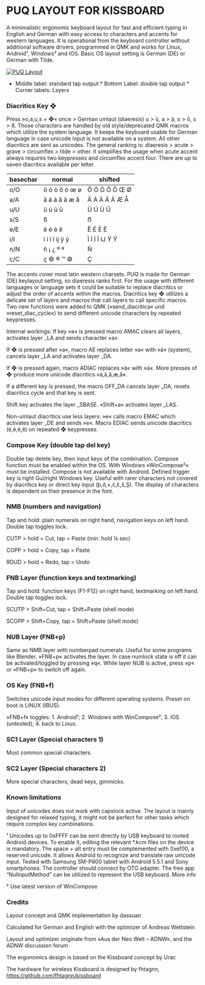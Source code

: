 # PUQ LAYOUT FOR KISSBOARD

A minimalistic ergonomic keyboard layout for fast and efficient typing in English and German with easy access to characters and accents for western languages. It is operational from the keyboard controller without additional software drivers, programmed in QMK and works for Linux, Android¹, Windows² and IOS. Basic OS layout setting is German (DE) or German with Tilde. 

[![PUQ Layout](https://user-images.githubusercontent.com/16945782/50550486-03bc7c00-0c72-11e9-8fca-22db85fef475.png)](http://www.keyboard-layout-editor.com/#/gists/a7e90b22a3bd994868389277b32144ea)
* Middle label: standard tap output * Bottom Label: double tap output * Corner labels: Layers


### Diacritics Key ❖
Press »o,a,u,s + ❖« once  >  German umlaut (diaeresis) u > ü, a > ä, o > ö, s > ß. 
Those characters are handled by old style/deprecated QMK macros which utilize the system language. It keeps the keyboard usable for German language in case unicode input is not available on a system.
All other diacritics are sent as unicodes. The general ranking is: diaeresis > acute > grave > circumflex > tilde > other. It simplifies the usage when acute accent always requires two keypresses and circumflex accent four. There are up to seven diacritics available per letter.

basechar|normal|shifted
----|----|----
o/O  |ö ó ò ô õ œ ø  |Ö Ó Ò Ô Õ Œ Ø
a/A  |ä á à â ã æ å  |Ä Á À Â Ã Æ Å
u/U  |ü ú ù û 		|Ü Ú Ù Û
s/S  |ß 			    |ẞ
e/E  |ë é è ê 		|Ë É È Ê
i/I  |ï í ì î ĳ ÿ ý  |Ï Í Ì Î Ĳ Ÿ Ý
n/N  |ñ ¡ ¿ º ª 	    |Ñ
c/C  |ç © ® ™ 🄯		|Ç

The accents cover most latin western charsets. PUQ is made for German (DE) keylayout setting, so diaeresis ranks first. For the usage with different languages or language sets it could be suitable to replace diacritics or adjust the order of accents within the macros. 
Diacritics key ❖ utilizes a delicate set of layers and macros that call layers to call specific macros. Two new functions were added to QMK (»send_diacritica« und »reset_diac_cycle«) to send different unicode characters by repeated keypresses.

Internal workings:
If key »a« is pressed macro AMAC clears all layers, activates layer _LA and sends character »a«.

If ❖ is pressed after »a«, macro AE replaces letter »a« with »ä« (system), cancels layer _LA and activates layer _DA.

If ❖ is pressed again, macro ADIAC replaces »ä« with »á«. More presses of ❖ produce more unicode diacritics »à,â,ã,æ,å«.

If a different key is pressed, the macro OFF_DA cancels layer _DA, resets diacritics cycle and that key is sent.

Shift key activates the layer _SBASE. »Shift+a« activates layer _LAS.

Non-umlaut diacritics use less layers: »e« calls macro EMAC which activates layer _DE and sends »e«. Macro EDIAC sends unicode diacritics (ë,é,è,ê) on repeated ❖ keypresses.

### Compose Key (double tap del key)
Double tap delete key, then input keys of the combination. Compose function must be enabled within the OS. With Windows »WinCompose²« must be installed. Compose is not available with Android. Defined trigger key is right Gui/right Windows key. Useful with rarer characters not covered by diacritics key or direct key input (þ,ð,×,ċ,Ł,š,Ş). The display of characters is dependent on their presence in the font.

### NMB (numbers and navigation)
Tap and hold: plain numerals on right hand, navigation keys on left hand. Double tap toggles lock.

CUTP > hold = Cut, 	tap = Paste     (min. hold ¼ sec)

COPP > hold = Copy, 	tap = Paste

RDUD > hold = Redo, 	tap = Undo

### FNB Layer (function keys and textmarking)
Tap and hold: function keys (F1-F12) on right hand, textmarking on left hand. Double tap toggles lock.

SCUTP > Shift+Cut, 	tap = Shift+Paste (shell mode)

SCOPP > Shift+Copy, 	tap = Shift+Paste (shell mode)

### NUB Layer (FNB+p)
Same as NMB layer with numberpad numerals. Useful for some programs like Blender. »FNB+p« activates the layer. In case numlock state is off it can be activated/toggled by pressing »q«. While layer NUB is active, press »p« or »FNB+p« to switch off again.

### OS Key (FNB+f)
Switches unicode input modes for different operating systems. Preset on boot is LINUX (IBUS).

»FNB+f« toggles: 1. Android¹; 2. Windows with WinCompose²; 3. IOS (untested); 4. back to Linux.

### SC1 Layer (Special characters 1)
Most common special characters.

### SC2 Layer (Special characters 2)
More special characters, dead keys, gimmicks.

### Known limitations
Input of unicodes does not work with capslock active.
The layout is mainly designed for relaxed typing, it might not be perfect for other tasks which require complex key combinations.


¹ Unicodes up to 0xFFFF can be sent directly by USB keyboard to rooted Android devices. To enable it, editing the relevant *.kcm files on the device is mandatory. The space + alt entry must be complemented with 0xef00, a reserved unicode. It allows Android to recognize and translate raw unicode input. Tested with Samsung SM-P600 tablet with Android 5.5.1 and Sony smartphones. The controller should connect by OTG adapter. The free app “NulInputMethod” can be utilized to represent the USB keyboard. More info

² Use latest version of WinCompose 

### Credits
Layout concept and QMK implementation by dassuan

Calculated for German and English with the optimizer of Andreas Wettstein

Layout and optimizer originate from »Aus der Neo Welt – ADNW«, and the ADNW discussion forum

The ergonomics design is based on the Kissboard concept by Urac

The hardware for wireless Kissboard is designed by fhtagnn, https://github.com/fhtagnn/kissboard



